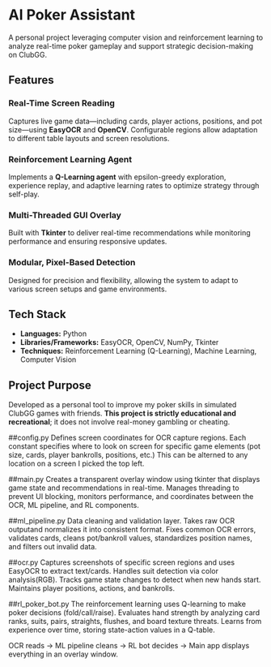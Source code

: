# AI Poker Assistant

A personal project leveraging computer vision and reinforcement learning to analyze real-time poker gameplay and support strategic decision-making on ClubGG.

## Features

### Real-Time Screen Reading
Captures live game data—including cards, player actions, positions, and pot size—using **EasyOCR** and **OpenCV**. Configurable regions allow adaptation to different table layouts and screen resolutions.

### Reinforcement Learning Agent
Implements a **Q-Learning agent** with epsilon-greedy exploration, experience replay, and adaptive learning rates to optimize strategy through self-play.

### Multi-Threaded GUI Overlay
Built with **Tkinter** to deliver real-time recommendations while monitoring performance and ensuring responsive updates.

### Modular, Pixel-Based Detection
Designed for precision and flexibility, allowing the system to adapt to various screen setups and game environments.

## Tech Stack

- **Languages:** Python
- **Libraries/Frameworks:** EasyOCR, OpenCV, NumPy, Tkinter
- **Techniques:** Reinforcement Learning (Q-Learning), Machine Learning, Computer Vision

## Project Purpose

Developed as a personal tool to improve my poker skills in simulated ClubGG games with friends. **This project is strictly educational and recreational**; it does not involve real-money gambling or cheating.

##config.py
Defines screen coordinates for OCR capture regions. Each constant specifies where to look on screen for specific game elements (pot size, cards, player bankrolls, positions, etc.) This can be alterned to any location on a screen I picked the top left.

##main.py
Creates a transparent overlay window using tkinter that displays game state and recommendations in real-time. Manages threading to prevent UI blocking, monitors performance, and coordinates between the OCR, ML pipeline, and RL components.

##ml_pipeline.py
Data cleaning and validation layer. Takes raw OCR outputand normalizes it into consistent format. Fixes common OCR errors, validates cards, cleans pot/bankroll values, standardizes position names, and filters out invalid data.

##ocr.py
Captures screenshots of specific screen regions and uses EasyOCR to extract text/cards. Handles suit detection via color analysis(RGB). Tracks game state changes to detect when new hands start. Maintains player positions, actions, and bankrolls.

##rl_poker_bot.py
The reinforcement learning uses Q-learning to make poker decisions (fold/call/raise). Evaluates hand strength by analyzing card ranks, suits, pairs, straights, flushes, and board texture threats. Learns from experience over time, storing state-action values in a Q-table. 

OCR reads → ML pipeline cleans → RL bot decides → Main app displays everything in an overlay window.
